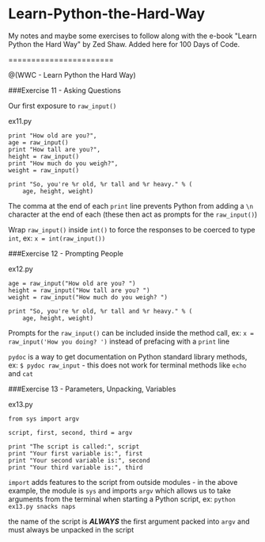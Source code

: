 # Learn-Python-the-Hard-Way
My notes and maybe some exercises to follow along with the e-book "Learn Python the Hard Way" by Zed Shaw.  Added here for 100 Days of Code.

=======================

@(WWC - Learn Python the Hard Way)

###Exercise 11 - Asking Questions

Our first exposure to `raw_input()`

ex11.py
```
print "How old are you?",
age = raw_input()
print "How tall are you?",
height = raw_input()
print "How much do you weigh?",
weight = raw_input()

print "So, you're %r old, %r tall and %r heavy." % (
    age, height, weight)
```

The comma at the end of each `print` line prevents Python from adding a `\n` character at the end of each (these then act as prompts for the `raw_input()`)

Wrap `raw_input()` inside `int()` to force the responses to be coerced to type `int`, ex: `x = int(raw_input())`


###Exercise 12 - Prompting People

ex12.py
```
age = raw_input("How old are you? ")
height = raw_input("How tall are you? ")
weight = raw_input("How much do you weigh? ")

print "So, you're %r old, %r tall and %r heavy." % (
    age, height, weight)
```

Prompts for the `raw_input()` can be included inside the method call, ex: `x = raw_input('How you doing? ')` instead of prefacing with a `print` line

`pydoc` is a way to get documentation on Python standard library methods, ex: `$ pydoc raw_input` - this does not work for terminal methods like `echo` and `cat`


###Exercise 13 - Parameters, Unpacking, Variables

ex13.py
```
from sys import argv

script, first, second, third = argv

print "The script is called:", script
print "Your first variable is:", first
print "Your second variable is:", second
print "Your third variable is:", third
```

`import` adds features to the script from outside modules - in the above example, the module is `sys` and imports `argv` which allows us to take arguments from the terminal when starting a Python script, ex: `python ex13.py snacks naps`

the name of the script is __*ALWAYS*__ the first argument packed into `argv` and must always be unpacked in the script
